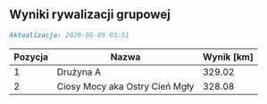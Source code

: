 ## Wyniki rywalizacji grupowej

```markdown
Aktualizacja: 2020-06-09 03:51
```

Pozycja | Nazwa | Wynik [km] |
------------ | -------------  | -------------
 1 |Drużyna A | 329.02 
 2 |Ciosy Mocy aka Ostry Cień Mgły | 328.08